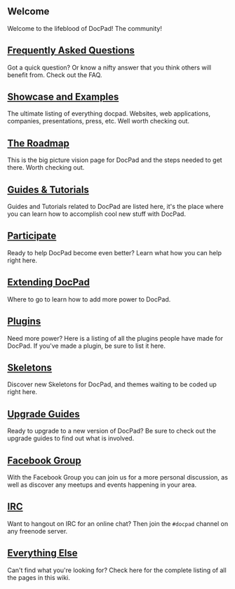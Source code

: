 ## Welcome

Welcome to the lifeblood of DocPad! The community!


## [Frequently Asked Questions](https://github.com/bevry/docpad/wiki/FAQ)
Got a quick question? Or know a nifty answer that you think others will benefit from. Check out the FAQ.


## [Showcase and Examples](https://github.com/bevry/docpad/wiki/Showcase)
The ultimate listing of everything docpad. Websites, web applications, companies, presentations, press, etc. Well worth checking out.


## [The Roadmap](https://github.com/bevry/docpad/wiki/Roadmap)
This is the big picture vision page for DocPad and the steps needed to get there. Worth checking out.


## [Guides & Tutorials](https://github.com/bevry/docpad/wiki/Guides)
Guides and Tutorials related to DocPad are listed here, it's the place where you can learn how to accomplish cool new stuff with DocPad.


## [Participate](https://github.com/bevry/docpad/wiki/Participate)
Ready to help DocPad become even better? Learn what how you can help right here.


## [Extending DocPad](https://github.com/bevry/docpad/wiki/Extending)
Where to go to learn how to add more power to DocPad.


## [Plugins](https://github.com/bevry/docpad/wiki/Plugins)
Need more power? Here is a listing of all the plugins people have made for DocPad. If you've made a plugin, be sure to list it here.


## [Skeletons](https://github.com/bevry/docpad/wiki/Skeletons)
Discover new Skeletons for DocPad, and themes waiting to be coded up right here.


## [Upgrade Guides](https://github.com/balupton/docpad/wiki/Upgrading)
Ready to upgrade to a new version of DocPad? Be sure to check out the upgrade guides to find out what is involved.


## [Facebook Group](https://www.facebook.com/groups/docpad/)
With the Facebook Group you can join us for a more personal discussion, as well as discover any meetups and events happening in your area.


## [IRC](irc://irc.freenode.net/docpad)
Want to hangout on IRC for an online chat? Then join the `#docpad` channel on any freenode server.


## [Everything Else](https://github.com/bevry/docpad/wiki/_pages)
Can't find what you're looking for? Check here for the complete listing of all the pages in this wiki.